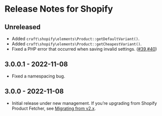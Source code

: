 # Release Notes for Shopify

## Unreleased

- Added `craft\shopify\elements\Product::getDefaultVariant()`.
- Added `craft\shopify\elements\Product::getCheapestVariant()`.
- Fixed a PHP error that occurred when saving invalid settings. ([#39](https://github.com/craftcms/shopify/pull/39),[#40](https://github.com/craftcms/shopify/pull/40))

## 3.0.0.1 - 2022-11-08

- Fixed a namespacing bug.

## 3.0.0 - 2022-11-08

- Initial release under new management. If you’re upgrading from Shopify Product Fetcher, see [Migrating from v2.x](https://github.com/craftcms/shopify#migrating-from-v2x).
